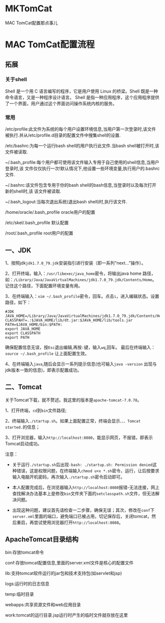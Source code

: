 # MKTomCat
MAC TomCat配置那点事儿

# MAC TomCat配置流程

## 拓展
### 关于shell

Shell 是一个用 C 语言编写的程序，它是用户使用 Linux 的桥梁。Shell 既是一种命令语言，又是一种程序设计语言。
Shell 是指一种应用程序，这个应用程序提供了一个界面，用户通过这个界面访问操作系统内核的服务。

### 常用
/etc/profile:此文件为系统的每个用户设置环境信息,当用户第一次登录时,该文件被执行.并从/etc/profile.d目录的配置文件中搜集shell的设置.
	
/etc/bashrc:为每一个运行bash shell的用户执行此文件.当bash shell被打开时,该文件被读取.
	
~/.bash_profile:每个用户都可使用该文件输入专用于自己使用的shell信息,当用户登录时,该
	文件仅仅执行一次!默认情况下,他设置一些环境变量,执行用户的.bashrc文件.
	
~/.bashrc:该文件包含专用于你的bash shell的bash信息,当登录时以及每次打开新的shell时,该
	该文件被读取.
	
~/.bash_logout:当每次退出系统(退出bash shell)时,执行该文件.
	
/home/oracle/.bash_profile  oracle用户的配置
	
/etc/skel/.bash_profile 默认配置
	
/root/.bash_profile root用户的配置


## 一、JDK

1、按照jdk`jdk1.7.0_79.jdk`安装指引进行安装（即一系列“next...”操作）。
	
2、打开终端，输入：`/usr/libexec/java_home`密令，将输出java home 路径，如：`/Library/Java/JavaVirtualMachines/jdk1.7.0_79.jdk/Contents/Home`。记住这个路径，下面配置环境变量有用。
	
3、在终端输入：`vim ~/.bash_profile`密令，回车。点击`i`，进入编辑状态。设置路径，如下：
	
	#JDK
	JAVA_HOME=/Library/Java/JavaVirtualMachines/jdk1.7.0_79.jdk/Contents/Home
	CLASSPAHT=.:$JAVA_HOME/lib/dt.jar:$JAVA_HOME/lib/tools.jar
	PATH=$JAVA_HOME/bin:$PATH:
	export JAVA_HOME
	export CLASSPATH
	export PATH
	
确保配置信息无误，按`Esc`退出编辑,再按`:`键，输入`wq`,回车。
最后在终端输入：`source ~/.bash_profile` 让上面配置生效。
	
4、在终端输入`java`,随后会显示一系列提示信息(也可输入`java -version` 出现与jdk版本一致的信息)，即表示配置成功。

## 二、Tomcat

关于Tomcat下载，就不赘述。我这里的版本是`apache-tomcat-7.0.78`。

1、打开终端，`cd`到`bin`文件路径;

2、终端输入`./startup.sh`。如果上面配置正常，终端会显示`、、、Tomcat started.`的信息；

3、打开浏览器，输入`http://localhost:8080`，能显示网页，不报错，即表示Tomcat启动成功。

注意：

* 关于运行`./startup.sh`后出现`-bash: ./startup.sh: Permission denied`这种错误，这是权限问题，在终端输入`chmod u+x *.sh`密令，运行，让后按要求输入电脑开机密码，再次输入`./startup.sh`密令启动即可。

* 本人配置完成后，在浏览器输入`http://localhost:8080`报错-无法连接，网上查找解决办法基本上是修改`bin`文件夹下面的`setclasspath.sh`文件，但无法解决问题。

* 出现这种问题，建议首先请检查一二步骤，确保无误；其次，修改在`conf`下`server.xml`里面的端口，避免端口已被占用，切记保存后，关闭tomcat，然后重启，再尝试使用浏览器打开`http://localhost:8080`。



## ApacheTomcat目录结构

bin:存放tomcat命令

conf:存放tomcat配置信息,里面的server.xml文件是核心的配置文件

lib:支持tomcat软件运行的jar包和技术支持包(如servlet和jsp)

logs:运行时的日志信息

temp:临时目录

webapps:共享资源文件和web应用目录

work:tomcat的运行目录.jsp运行时产生的临时文件就存放在这里














   

